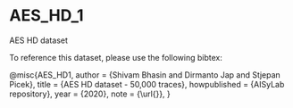 # AES_HD_1
AES HD dataset

To reference this dataset, please use the following bibtex:

@misc{AES_HD1,
    author = {Shivam Bhasin and Dirmanto Jap and Stjepan Picek},
    title = {AES HD dataset - 50\,000 traces},
    howpublished = {AISyLab repository},
    year = {2020},
    note = {\url{}},
}
